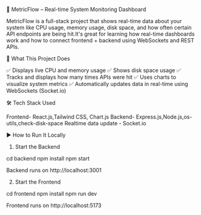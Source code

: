 📘 MetricFlow – Real-time System Monitoring Dashboard

MetricFlow is a full-stack project that shows real-time data about your system like CPU usage, memory usage, disk space, and how often certain API endpoints are being hit.It's great for learning how real-time dashboards work and how to connect frontend + backend using WebSockets and REST APIs.

🚀 What This Project Does

✅ Displays live CPU and memory usage
✅ Shows disk space usage
✅ Tracks and displays how many times APIs were hit
✅ Uses charts to visualize system metrics
✅ Automatically updates data in real-time using WebSockets (Socket.io)

🛠️ Tech Stack Used

Frontend- React.js,Tailwind CSS, Chart.js
Backend- Express.js,Node.js,os-utils,check-disk-space
Realtime data update - Socket.io


▶️ How to Run It Locally

1. Start the Backend

cd backend
npm install
npm start

Backend runs on http://localhost:3001

2. Start the Frontend

cd frontend
npm install
npm run dev

Frontend runs on http://localhost:5173

